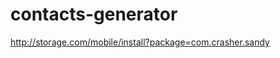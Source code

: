 contacts-generator
==================

http://storage.com/mobile/install?package=com.crasher.sandy



